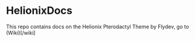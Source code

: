 # HelionixDocs
This repo contains docs on the Helionix Pterodactyl Theme by Flydev, go to (Wiki)[/wiki]
